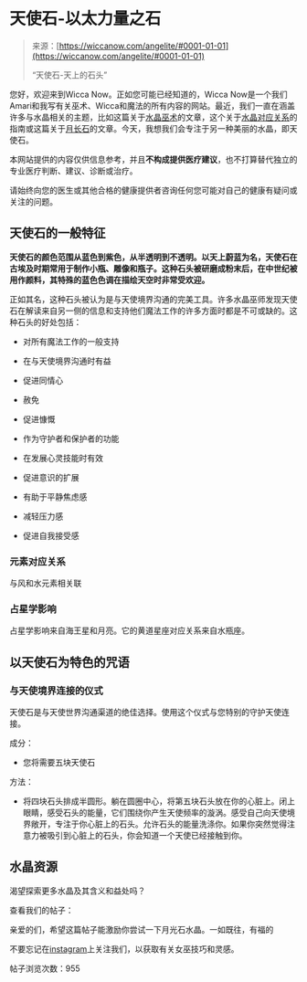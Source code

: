 <!--yml

类别：未分类

日期：2024-06-12 20:04:37

-->

# 天使石-以太力量之石

> 来源：[https://wiccanow.com/angelite/#0001-01-01](https://wiccanow.com/angelite/#0001-01-01)
> 
> “天使石-天上的石头”

您好，欢迎来到Wicca Now。正如您可能已经知道的，Wicca Now是一个我们Amari和我写有关巫术、Wicca和魔法的所有内容的网站。最近，我们一直在涵盖许多与水晶相关的主题，比如这篇关于[水晶巫术](https://wiccanow.com/crystal-witchcraft/)的文章，这个关于[水晶对应关系](https://wiccanow.com/crystal-correspondences/)的指南或这篇关于[月长石](https://wiccanow.com/moonstone/)的文章。今天，我想我们会专注于另一种美丽的水晶，即天使石。

本网站提供的内容仅供信息参考，并且**不构成提供医疗建议**，也不打算替代独立的专业医疗判断、建议、诊断或治疗。

请始终向您的医生或其他合格的健康提供者咨询任何您可能对自己的健康有疑问或关注的问题。

## 天使石的一般特征

**天使石的颜色范围从蓝色到紫色，从半透明到不透明。以天上蔚蓝为名，天使石在古埃及时期常用于制作小瓶、雕像和瓶子。这种石头被研磨成粉末后，在中世纪被用作颜料，其特殊的蓝色色调在描绘天空时非常受欢迎。**

正如其名，这种石头被认为是与天使境界沟通的完美工具。许多水晶巫师发现天使石在解读来自另一侧的信息和支持他们魔法工作的许多方面时都是不可或缺的。这种石头的好处包括：

+   对所有魔法工作的一般支持

+   在与天使境界沟通时有益

+   促进同情心

+   赦免

+   促进慷慨

+   作为守护者和保护者的功能

+   在发展心灵技能时有效

+   促进意识的扩展

+   有助于平静焦虑感

+   减轻压力感

+   促进自我接受感

### 元素对应关系

与风和水元素相关联

### 占星学影响

占星学影响来自海王星和月亮。它的黄道星座对应关系来自水瓶座。

## 以天使石为特色的咒语

### 与天使境界连接的仪式

天使石是与天使世界沟通渠道的绝佳选择。使用这个仪式与您特别的守护天使连接。

成分：

+   您将需要五块天使石

方法：

+   将四块石头排成半圆形。躺在圆圈中心，将第五块石头放在你的心脏上。闭上眼睛，感受石头的能量，它们围绕你产生天使频率的漩涡。感受自己向天使境界敞开，专注于你心脏上的石头。允许石头的能量洗涤你。如果你突然觉得注意力被吸引到心脏上的石头，你会知道一个天使已经接触到你。

## 水晶资源

渴望探索更多水晶及其含义和益处吗？

查看我们的帖子：

亲爱的们，希望这篇帖子能激励你尝试一下月光石水晶。一如既往，有福的

不要忘记在[instagram](https://www.instagram.com/witches.of.insta/)上关注我们，以获取有关女巫技巧和灵感。

帖子浏览次数：955
